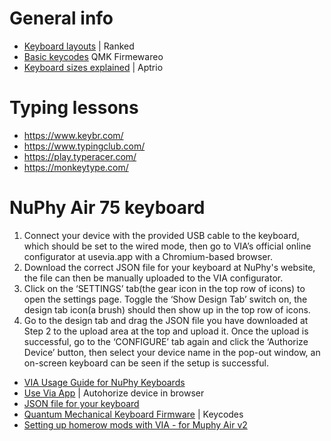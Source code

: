 # General info
* [Keyboard layouts](https://eu.ranked.gg/blogs/news/qwerty-vs-dvorak-vs-colemak-which-keyboard-layout-reigns-supreme) |  Ranked
* [Basic keycodes](https://docs.qmk.fm/keycodes_basic) QMK Firmewareo
* [Keyboard sizes explained](https://www.aptrio.com/keyboard-sizes/) | Aptrio

# Typing lessons
* https://www.keybr.com/
* https://www.typingclub.com/
* https://play.typeracer.com/
* https://monkeytype.com/

# NuPhy Air 75 keyboard
1. Connect your device with the provided USB cable to the keyboard, which should be set to the wired mode, then go to VIA’s official online configurator at usevia.app with a Chromium-based browser.
2. Download the correct JSON file for your keyboard at NuPhy's website, the file can then be manually uploaded to the VIA configurator.
3. Click on the ‘SETTINGS’ tab(the gear icon in the top row of icons) to open the settings page. Toggle the ‘Show Design Tab’ switch on, the design tab icon(a brush) should then show up in the top row of icons.
4. Go to the design tab and drag the JSON file you have downloaded at Step 2 to the upload area at the top and upload it. Once the upload is successful, go to the ‘CONFIGURE’ tab again and click the ‘Authorize Device’ button, then select your device name in the pop-out window, an on-screen keyboard can be seen if the setup is successful.

* [VIA Usage Guide for NuPhy Keyboards](https://nuphy.com/pages/via-usage-guide-for-nuphy-keyboards)
* [Use Via App](https://usevia.app/) | Autohorize device in browser
* [JSON file for your keyboard](https://nuphy.com/pages/json-files-for-nuphy-keyboards)
* [Quantum Mechanical Keyboard Firmware](https://docs.qmk.fm/keycodes_basic) | Keycodes
* [Setting up homerow mods with VIA - for Muphy Air v2](https://www.youtube.com/watch?v=CLiZ5rAEx3A)
